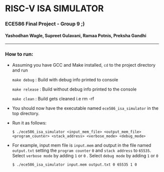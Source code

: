 # RISC-V ISA SIMULATOR
### ECE586 Final Project - Group 9 ;)
#### Yashodhan Wagle, Supreet Gulavani, Ramaa Potnis, Preksha Gandhi
----------------------------------------------------------------------
### How to run:
- Assuming you have GCC and Make installed, `cd` to the project directory and run
    
    `make debug` : Build with debug info printed to console

    `make release` : Build without debug info printed to the console
    
    `make clean`   : Build gets cleaned i.e rm -rf

- You should now have the executable named `ece586_isa_simulator` in the top directory.
- Run it as follows:

    ```$ ./ece586_isa_simulator <input_mem_file> <output_mem_file> <program_counter> <stack_address> <verbose_mode> <debug_mode>```

- For example, input mem file is `input.mem` and output in the file named `output.txt` setting the `program counter` `0` and `stack address` to `65535`. 
  Select `verbose mode` by adding  `1` or `0` . Select `debug mode` by adding  `1` or `0`
  
    ```$ ./ece586_isa_simulator input.mem output.txt 0 65535 1 0 ```
